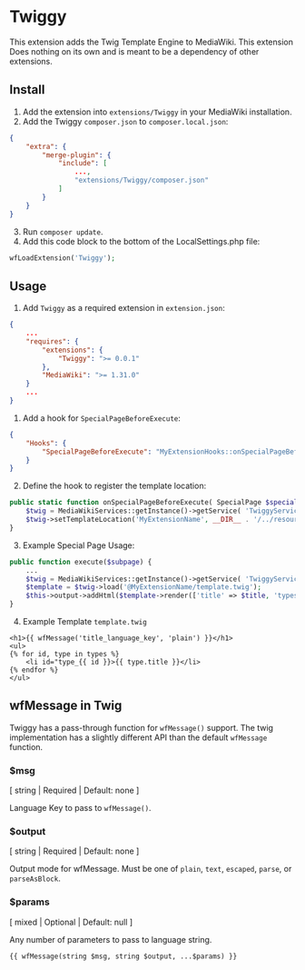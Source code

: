 # Twiggy

This extension adds the Twig Template Engine to MediaWiki. This extension Does nothing on its own and is meant to be a dependency of other extensions.

## Install
1. Add the extension into `extensions/Twiggy` in your MediaWiki installation.
2. Add the Twiggy `composer.json` to `composer.local.json`:
```json
{
	"extra": {
		"merge-plugin": {
			"include": [
				...,
				"extensions/Twiggy/composer.json"
			]
		}
	}
}
```
3. Run `composer update`.
4. Add this code block to the bottom of the LocalSettings.php file:
```php
wfLoadExtension('Twiggy');
```

## Usage
1. Add `Twiggy` as a required extension in `extension.json`:
```json
{
	...
	"requires": {
		"extensions": {
			"Twiggy": ">= 0.0.1"
		},
		"MediaWiki": ">= 1.31.0"
	}
	...
}

```
1. Add a hook for `SpecialPageBeforeExecute`:
```json
{
	"Hooks": {
		"SpecialPageBeforeExecute": "MyExtensionHooks::onSpecialPageBeforeExecute"
	}
}
```

2. Define the hook to register the template location:
```php
public static function onSpecialPageBeforeExecute( SpecialPage $special, $subPage ) {
	$twig = MediaWikiServices::getInstance()->getService( 'TwiggyService' );
	$twig->setTemplateLocation('MyExtensionName', __DIR__ . '/../resources/templates');
}
```
3. Example Special Page Usage:
```php
public function execute($subpage) {
	...
	$twig = MediaWikiServices::getInstance()->getService( 'TwiggyService' );
	$template = $twig->load('@MyExtensionName/template.twig');
	$this->output->addHtml($template->render(['title' => $title, 'types' => $types]));
}
```
4. Example Template `template.twig`
```twig
<h1>{{ wfMessage('title_language_key', 'plain') }}</h1>
<ul>
{% for id, type in types %}
	<li id="type_{{ id }}>{{ type.title }}</li>
{% endfor %}
</ul>
```
## wfMessage in Twig
Twiggy has a pass-through function for `wfMessage()` support. The twig implementation has a slightly different API than the default `wfMessage` function.

### $msg
[ string | Required | Default: none ]

Language Key to pass to `wfMessage()`.

### $output
[ string | Required | Default: none ]

Output mode for wfMessage. Must be one of `plain`, `text`, `escaped`, `parse`, or `parseAsBlock`.

### $params
[ mixed | Optional | Default: null ]

Any number of parameters to pass to language string.

```
{{ wfMessage(string $msg, string $output, ...$params) }}
```

